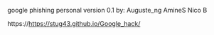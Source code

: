 google phishing personal version 0.1
    by: Auguste_ng
        AmineS
        Nico B
    
https://https://stug43.github.io/Google_hack/
